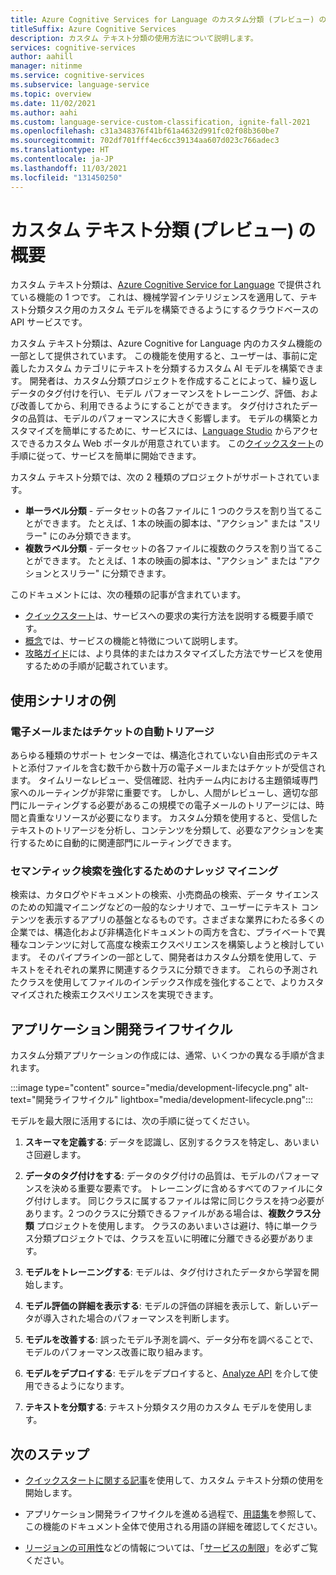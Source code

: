 ```yaml
---
title: Azure Cognitive Services for Language のカスタム分類 (プレビュー) の概要
titleSuffix: Azure Cognitive Services
description: カスタム テキスト分類の使用方法について説明します。
services: cognitive-services
author: aahill
manager: nitinme
ms.service: cognitive-services
ms.subservice: language-service
ms.topic: overview
ms.date: 11/02/2021
ms.author: aahi
ms.custom: language-service-custom-classification, ignite-fall-2021
ms.openlocfilehash: c31a348376f41bf61a4632d991fc02f08b360be7
ms.sourcegitcommit: 702df701fff4ec6cc39134aa607d023c766adec3
ms.translationtype: HT
ms.contentlocale: ja-JP
ms.lasthandoff: 11/03/2021
ms.locfileid: "131450250"
---
```

# <a name="what-is-custom-text-classification-preview"></a>カスタム テキスト分類 (プレビュー) の概要

カスタム テキスト分類は、[Azure Cognitive Service for Language](../overview.md) で提供されている機能の 1 つです。 これは、機械学習インテリジェンスを適用して、テキスト分類タスク用のカスタム モデルを構築できるようにするクラウドベースの API サービスです。 

カスタム テキスト分類は、Azure Cognitive for Language 内のカスタム機能の一部として提供されています。 この機能を使用すると、ユーザーは、事前に定義したカスタム カテゴリにテキストを分類するカスタム AI モデルを構築できます。 開発者は、カスタム分類プロジェクトを作成することによって、繰り返しデータのタグ付けを行い、モデル パフォーマンスをトレーニング、評価、および改善してから、利用できるようにすることができます。 タグ付けされたデータの品質は、モデルのパフォーマンスに大きく影響します。 モデルの構築とカスタマイズを簡単にするために、サービスには、[Language Studio](https://aka.ms/languageStudio) からアクセスできるカスタム Web ポータルが用意されています。 この[クイックスタート](quickstart.md)の手順に従って、サービスを簡単に開始できます。 

カスタム テキスト分類では、次の 2 種類のプロジェクトがサポートされています。 

* **単一ラベル分類** - データセットの各ファイルに 1 つのクラスを割り当てることができます。 たとえば、1 本の映画の脚本は、"アクション" または "スリラー" にのみ分類できます。 
* **複数ラベル分類** - データセットの各ファイルに複数のクラスを割り当てることができます。 たとえば、1 本の映画の脚本は、"アクション" または "アクションとスリラー" に分類できます。

このドキュメントには、次の種類の記事が含まれています。

* [クイックスタート](quickstart.md)は、サービスへの要求の実行方法を説明する概要手順です。
* [概念](concepts/evaluation.md)では、サービスの機能と特徴について説明します。
* [攻略ガイド](how-to/tag-data.md)には、より具体的またはカスタマイズした方法でサービスを使用するための手順が記載されています。

## <a name="example-usage-scenarios"></a>使用シナリオの例

### <a name="automatic-emailsticket-triage"></a>電子メールまたはチケットの自動トリアージ

あらゆる種類のサポート センターでは、構造化されていない自由形式のテキストと添付ファイルを含む数千から数十万の電子メールまたはチケットが受信されます。 タイムリーなレビュー、受信確認、社内チーム内における主題領域専門家へのルーティングが非常に重要です。 しかし、人間がレビューし、適切な部門にルーティングする必要があるこの規模での電子メールのトリアージには、時間と貴重なリソースが必要になります。 カスタム分類を使用すると、受信したテキストのトリアージを分析し、コンテンツを分類して、必要なアクションを実行するために自動的に関連部門にルーティングできます。

### <a name="knowledge-mining-to-enhanceenrich-semantic-search"></a>セマンティック検索を強化するためのナレッジ マイニング

検索は、カタログやドキュメントの検索、小売商品の検索、データ サイエンスのための知識マイニングなどの一般的なシナリオで、ユーザーにテキスト コンテンツを表示するアプリの基盤となるものです。さまざまな業界にわたる多くの企業では、構造化および非構造化ドキュメントの両方を含む、プライベートで異種なコンテンツに対して高度な検索エクスペリエンスを構築しようと検討しています。 そのパイプラインの一部として、開発者はカスタム分類を使用して、テキストをそれぞれの業界に関連するクラスに分類できます。 これらの予測されたクラスを使用してファイルのインデックス作成を強化することで、よりカスタマイズされた検索エクスペリエンスを実現できます。 

## <a name="application-development-lifecycle"></a>アプリケーション開発ライフサイクル

カスタム分類アプリケーションの作成には、通常、いくつかの異なる手順が含まれます。 

:::image type="content" source="media/development-lifecycle.png" alt-text="開発ライフサイクル" lightbox="media/development-lifecycle.png":::

モデルを最大限に活用するには、次の手順に従ってください。

1. **スキーマを定義する**: データを認識し、区別するクラスを特定し、あいまいさ回避します。

2. **データのタグ付けをする**: データのタグ付けの品質は、モデルのパフォーマンスを決める重要な要素です。 トレーニングに含めるすべてのファイルにタグ付けします。 同じクラスに属するファイルは常に同じクラスを持つ必要があります。2 つのクラスに分類できるファイルがある場合は、**複数クラス分類** プロジェクトを使用します。 クラスのあいまいさは避け、特に単一クラス分類プロジェクトでは、クラスを互いに明確に分離できる必要があります。

3. **モデルをトレーニングする**: モデルは、タグ付けされたデータから学習を開始します。

4. **モデル評価の詳細を表示する**: モデルの評価の詳細を表示して、新しいデータが導入された場合のパフォーマンスを判断します。

5. **モデルを改善する**: 誤ったモデル予測を調べ、データ分布を調べることで、モデルのパフォーマンス改善に取り組みます。

6. **モデルをデプロイする**: モデルをデプロイすると、[Analyze API](https://aka.ms/ct-runtime-swagger) を介して使用できるようになります。

7. **テキストを分類する**: テキスト分類タスク用のカスタム モデルを使用します。

## <a name="next-steps"></a>次のステップ

* [クイックスタートに関する記事](quickstart.md)を使用して、カスタム テキスト分類の使用を開始します。  

* アプリケーション開発ライフサイクルを進める過程で、[用語集](glossary.md)を参照して、この機能のドキュメント全体で使用される用語の詳細を確認してください。 

* [リージョンの可用性](service-limits.md#regional-availability)などの情報については、「[サービスの制限](service-limits.md)」を必ずご覧ください。
